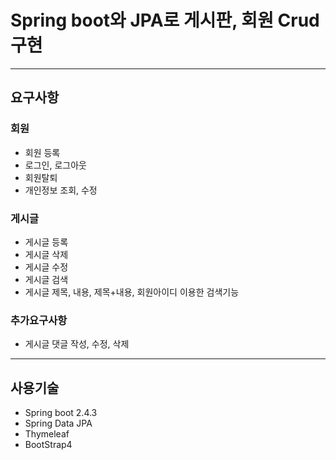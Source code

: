 # Spring boot와 JPA로 게시판, 회원 Crud구현

---
## 요구사항
### 회원
* 회원 등록
* 로그인, 로그아웃
* 회원탈퇴
* 개인정보 조회, 수정

### 게시글
* 게시글 등록
* 게시글 삭제
* 게시글 수정
* 게시글 검색
* 게시글 제목, 내용, 제목+내용, 회원아이디 이용한 검색기능


### 추가요구사항
* 게시글 댓글 작성, 수정, 삭제
  

---

## 사용기술
* Spring boot 2.4.3
* Spring Data JPA 
* Thymeleaf
* BootStrap4

